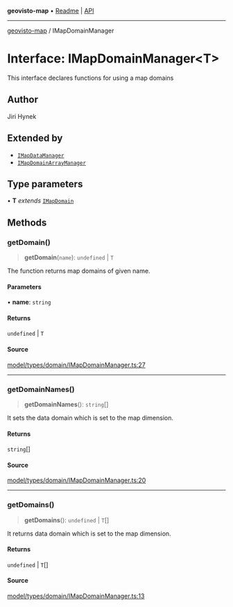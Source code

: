 **geovisto-map** • [Readme](../README.md) \| [API](../globals.md)

***

[geovisto-map](../README.md) / IMapDomainManager

# Interface: IMapDomainManager\<T\>

This interface declares functions for using a map domains

## Author

Jiri Hynek

## Extended by

- [`IMapDataManager`](IMapDataManager.md)
- [`IMapDomainArrayManager`](IMapDomainArrayManager.md)

## Type parameters

• **T** *extends* [`IMapDomain`](IMapDomain.md)

## Methods

### getDomain()

> **getDomain**(`name`): `undefined` \| `T`

The function returns map domains of given name.

#### Parameters

• **name**: `string`

#### Returns

`undefined` \| `T`

#### Source

[model/types/domain/IMapDomainManager.ts:27](https://github.com/geovisto/geovisto-map/blob/5ee2cb5d45c19062fc8fc6beefa2848c076518b6/src/model/types/domain/IMapDomainManager.ts#L27)

***

### getDomainNames()

> **getDomainNames**(): `string`[]

It sets the data domain which is set to the map dimension.

#### Returns

`string`[]

#### Source

[model/types/domain/IMapDomainManager.ts:20](https://github.com/geovisto/geovisto-map/blob/5ee2cb5d45c19062fc8fc6beefa2848c076518b6/src/model/types/domain/IMapDomainManager.ts#L20)

***

### getDomains()

> **getDomains**(): `undefined` \| `T`[]

It returns data domain which is set to the map dimension.

#### Returns

`undefined` \| `T`[]

#### Source

[model/types/domain/IMapDomainManager.ts:13](https://github.com/geovisto/geovisto-map/blob/5ee2cb5d45c19062fc8fc6beefa2848c076518b6/src/model/types/domain/IMapDomainManager.ts#L13)
